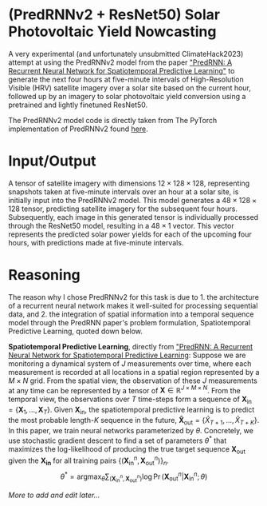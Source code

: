 # (PredRNNv2 + ResNet50) Solar Photovoltaic Yield Nowcasting

A very experimental (and unfortunately unsubmitted ClimateHack2023) attempt at using the PredRNNv2 model from the paper ["PredRNN: A Recurrent Neural Network for Spatiotemporal Predictive Learning"](https://arxiv.org/abs/2103.09504) to generate the next four hours at five-minute intervals of High-Resolution Visible (HRV) satellite imagery over a solar site based on the current hour, followed up by an imagery to solar photovoltaic yield conversion using a pretrained and lightly finetuned ResNet50. 

The PredRNNv2 model code is directly taken from The PyTorch implementation of PredRNNv2 found [here](https://github.com/thuml/predrnn-pytorch).



# Input/Output

A tensor of satellite imagery with dimensions $12 \times 128 \times 128$, representing snapshots taken at five-minute intervals over an hour at a solar site, is initially input into the PredRNNv2 model. This model generates a $48 \times 128 \times 128$ tensor, predicting satellite imagery for the subsequent four hours. Subsequently, each image in this generated tensor is individually processed through the ResNet50 model, resulting in a $48 \times 1$ vector. This vector represents the predicted solar power yields for each of the upcoming four hours, with predictions made at five-minute intervals.

# Reasoning

The reason why I chose PredRNNv2 for this task is due to 1. the architecture of a recurrent neural network makes it well-suited for processing sequential data, and 2. the integration of spatial information into a temporal sequence model through the PredRNN paper's problem formulation, Spatiotemporal Predictive Learning, quoted down below.

**Spatiotemporal Predictive Learning**, directly from ["PredRNN: A Recurrent Neural Network for Spatiotemporal Predictive Learning](https://arxiv.org/abs/2103.09504"):
Suppose we are monitoring a dynamical system of $J$ measurements over time, where each measurement is recorded at all locations in a spatial region represented by a $M\times N$ grid. From the spatial view, the observation of these $J$ measurements at any time can be represented by a tensor of $\mathbf{X} \in \mathbb{R}^{J \times M \times N}$. From the temporal view, the observations over $T$ time-steps form a sequence of $\mathbf{X}_{\text{in}}=\{\mathbf{X}_1,...,\mathbf{X}_T\}$. Given $\mathbf{X}_{\text{in}}$, the spatiotemporal predictive learning is to predict the most probable length-$K$ sequence in the future, $\mathbf{\hat{X}}_{\text{out}}=\{{\hat{X}}_{T+1},...,\hat{X}_{T+K}\}$. In this paper, we train neural networks parameterized by $\theta$. Concretely, we use stochastic gradient descent to find a set of parameters $\theta^*$ that maximizes the log-likelihood of producing the true target sequence $\mathbf{X}_{\text{out}}$ given the  $\mathbf{X}_{\textbf{in}}$ for all training pairs $\{(\mathbf{X} _{\text{in}}^n, \mathbf{X} _{\text{out}}^n )\}_n$. 
$$
\theta^*=\text{argmax}_\theta \sum_{(\mathbf{X} _{\text{in}}^n, \mathbf{X} _{\text{out}}^n )}\log\Pr(\mathbf{X} _{\text{out}}^n|\mathbf{X} _{\text{in}}^n;\theta)
$$

_More to add and edit later..._
